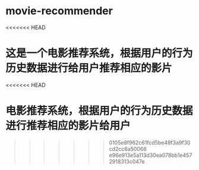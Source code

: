 # movie-recommender
<<<<<<< HEAD

这是一个电影推荐系统，根据用户的行为历史数据进行给用户推荐相应的影片
=======
<<<<<<< HEAD

电影推荐系统，根据用户的行为历史数据进行推荐相应的影片给用户
=======
>>>>>>> 0105e8f962c61fcd5be48f3a9f30cd2cc6a50066
>>>>>>> e96e913e5a113d30ea078bb1e4572918313c047e

